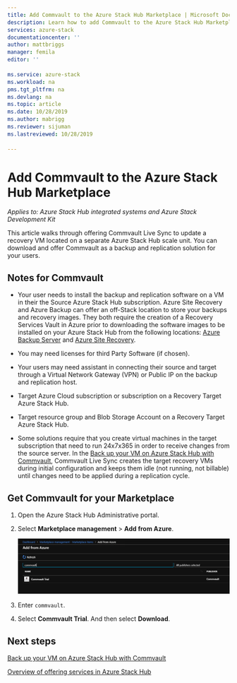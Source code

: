 ```yaml
---
title: Add Commvault to the Azure Stack Hub Marketplace | Microsoft Docs
description: Learn how to add Commvault to the Azure Stack Hub Marketplace.
services: azure-stack
documentationcenter: ''
author: mattbriggs
manager: femila
editor: ''

ms.service: azure-stack
ms.workload: na
pms.tgt_pltfrm: na
ms.devlang: na
ms.topic: article
ms.date: 10/28/2019
ms.author: mabrigg
ms.reviewer: sijuman
ms.lastreviewed: 10/28/2019

---
```


# Add Commvault to the Azure Stack Hub Marketplace

*Applies to: Azure Stack Hub integrated systems and Azure Stack Development Kit*

This article walks through offering Commvault Live Sync to update a recovery VM located on a separate Azure Stack Hub scale unit. You can download and offer Commvault as a backup and replication solution for your users. 

## Notes for Commvault

- Your user needs to install the backup and replication software on a VM in their the Source Azure Stack Hub subscription. Azure Site Recovery and Azure Backup can offer an off-Stack location to store your backups and recovery images. They both require the creation of a Recovery Services Vault in Azure prior to downloading the software images to be installed on your Azure Stack Hub from the following locations: [Azure Backup Server](https://go.microsoft.com/fwLink/?LinkId=626082&clcid=0x0409) and [Azure Site Recovery](https://aka.ms/unifiedinstaller_eus).  
    
- You may need licenses for third Party Software (if chosen).
- Your users may need assistant in connecting their source and target through a Virtual Network Gateway (VPN) or Public IP on the backup and replication host.
- Target Azure Cloud subscription or subscription on a Recovery Target Azure Stack Hub.
- Target resource group and Blob Storage Account on a Recovery Target Azure Stack Hub.
- Some solutions require that you create virtual machines in the target subscription that need to run 24x7x365 in order to receive changes from the source server. In the [Back up your VM on Azure Stack Hub with Commvault](../user/azure-stack-network-howto-backup-commvault.md), Commvault Live Sync creates the target recovery VMs during initial configuration and keeps them idle (not running, not billable) until changes need to be applied during a replication cycle.


## Get Commvault for your Marketplace

1. Open the Azure Stack Hub Administrative portal.
2. Select **Marketplace management** > **Add from Azure**.

    ![Commvault for Azure Stack Hub](./media/azure-stack-network-offer-backup-commvault/get-commvault-for-marketplace.png)

3. Enter `commvault`.
4. Select **Commvault Trial**. And then select **Download**.


## Next steps

[Back up your VM on Azure Stack Hub with Commvault](../user/azure-stack-network-howto-backup-commvault.md)

[Overview of offering services in Azure Stack Hub](service-plan-offer-subscription-overview.md)
